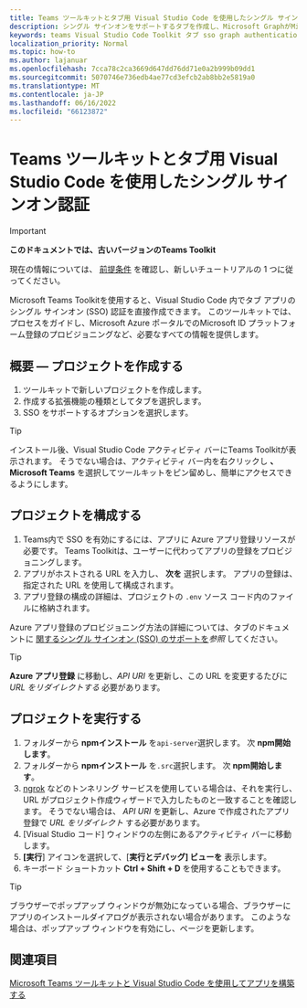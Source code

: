 ```yaml
---
title: Teams ツールキットとタブ用 Visual Studio Code を使用したシングル サインオン認証
description: シングル サインオンをサポートするタブを作成し、Microsoft GraphがMicrosoft Teams Toolkitを使用して Visual Studio Code 内で直接呼び出します。
keywords: teams Visual Studio Code Toolkit タブ sso graph authentication Azure ID プラットフォーム
localization_priority: Normal
ms.topic: how-to
ms.author: lajanuar
ms.openlocfilehash: 7cca78c2ca3669d647dd76dd71e0a2b999b09dd1
ms.sourcegitcommit: 5070746e736edb4ae77cd3efcb2ab8bb2e5819a0
ms.translationtype: MT
ms.contentlocale: ja-JP
ms.lasthandoff: 06/16/2022
ms.locfileid: "66123872"
---
```

# <a name="single-sign-on-authentication-with-teams-toolkit-and-visual-studio-code-for-tabs"></a>Teams ツールキットとタブ用 Visual Studio Code を使用したシングル サインオン認証

> [!IMPORTANT]
> **このドキュメントでは、古いバージョンのTeams Toolkit**
>
> 現在の情報については、 [前提条件](../get-started/prerequisites.md) を確認し、新しいチュートリアルの 1 つに従ってください。

Microsoft Teams Toolkitを使用すると、Visual Studio Code 内でタブ アプリのシングル サインオン (SSO) 認証を直接作成できます。 このツールキットでは、プロセスをガイドし、Microsoft Azure ポータルでのMicrosoft ID プラットフォーム登録のプロビジョニングなど、必要なすべての情報を提供します。

## <a name="get-started--create-a-project"></a>概要 — プロジェクトを作成する

1. ツールキットで新しいプロジェクトを作成します。
1. 作成する拡張機能の種類としてタブを選択します。
1. SSO をサポートするオプションを選択します。

> [!TIP]
> インストール後、Visual Studio Code アクティビティ バーにTeams Toolkitが表示されます。 そうでない場合は、アクティビティ バー内を右クリックし **、Microsoft Teams** を選択してツールキットをピン留めし、簡単にアクセスできるようにします。

## <a name="configure-your-project"></a>プロジェクトを構成する

1. Teams内で SSO を有効にするには、アプリに Azure アプリ登録リソースが必要です。 Teams Toolkitは、ユーザーに代わってアプリの登録をプロビジョニングします。
1. アプリがホストされる URL を入力し、 **次を** 選択します。 アプリの登録は、指定された URL を使用して構成されます。
1. アプリ登録の構成の詳細は、プロジェクトの `.env` ソース コード内のファイルに格納されます。

Azure アプリ登録のプロビジョニング方法の詳細については、タブのドキュメントに [関するシングル サインオン (SSO) のサポートを](../tabs/how-to/authentication/tab-sso-overview.md)*参照* してください。

> [!TIP]
> **Azure アプリ登録** に移動し、*API URI* を更新し、この URL を変更するたびに *URL をリダイレクトする* 必要があります。

## <a name="run-your-project"></a>プロジェクトを実行する

1. フォルダーから **npmインストール** を`api-server`選択します。 次 **npm開始します**。
1. フォルダーから **npmインストール** を`.src`選択します。 次 **npm開始します**。
1. [ngrok](https://ngrok.com/) などのトンネリング サービスを使用している場合は、それを実行し、URL がプロジェクト作成ウィザードで入力したものと一致することを確認します。 そうでない場合は、 *API URI* を更新し、Azure で作成されたアプリ登録で *URL をリダイレクト* する必要があります。
1. [Visual Studio コード] ウィンドウの左側にあるアクティビティ バーに移動します。
1. **[実行**] アイコンを選択して、[**実行とデバッグ] ビューを** 表示します。
1. キーボード ショートカット **Ctrl + Shift + D** を使用することもできます。

> [!TIP]
> ブラウザーでポップアップ ウィンドウが無効になっている場合、ブラウザーにアプリのインストールダイアログが表示されない場合があります。 このような場合は、ポップアップ ウィンドウを有効にし、ページを更新します。

## <a name="see-also"></a>関連項目

[Microsoft Teams ツールキットと Visual Studio Code を使用してアプリを構築する](visual-studio-code-overview.md)
